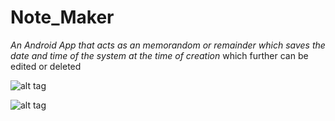 # Note_Maker
_An Android App that acts as an memorandom or remainder which saves the date and time of the system at the time of creation_
which further can be edited or deleted 

![alt tag](https://user-images.githubusercontent.com/22345839/37164792-4ea66176-2321-11e8-835d-a6c8310a5f4f.jpg)

![alt tag](https://user-images.githubusercontent.com/22345839/37165360-77149aaa-2322-11e8-9fb2-15d834087596.jpg)


